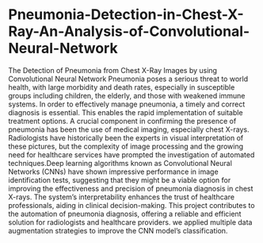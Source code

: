 # Pneumonia-Detection-in-Chest-X-Ray-An-Analysis-of-Convolutional-Neural-Network
The Detection of Pneumonia from Chest X-Ray Images by using Convolutional Neural Network 
Pneumonia poses a serious threat to world health, with large morbidity and death rates, especially in susceptible groups including children, the elderly, and those with weakened immune systems. In order to effectively manage pneumonia, a timely and correct diagnosis is essential. This enables the rapid implementation of suitable treatment options. 
A crucial component in confirming the presence of pneumonia has been the use of medical imaging, especially chest X-rays. Radiologists have historically been the experts in visual interpretation of these pictures, but the complexity of image processing and the growing need for healthcare services have prompted the investigation of automated techniques.Deep learning algorithms known as Convolutional Neural Networks (CNNs) have shown impressive performance in image identification tests, suggesting that they might be a viable option for improving the effectiveness and precision of pneumonia diagnosis in chest X-rays.
The system’s interpretability enhances the trust of healthcare professionals, aiding in clinical decision-making. This project contributes to the automation of pneumonia diagnosis, offering a reliable and efficient solution for radiologists and healthcare providers. we applied multiple data augmentation strategies to improve the CNN model’s classification.
